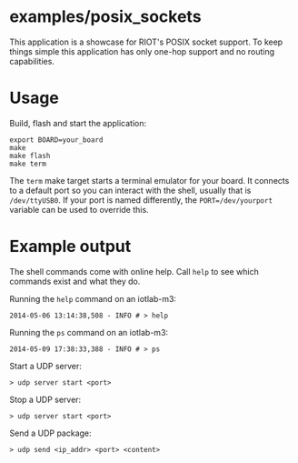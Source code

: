 examples/posix_sockets
======================
This application is a showcase for RIOT's POSIX socket support. To
keep things simple this application has only one-hop support and
no routing capabilities.

Usage
=====

Build, flash and start the application:
```
export BOARD=your_board
make
make flash
make term
```

The `term` make target starts a terminal emulator for your board. It
connects to a default port so you can interact with the shell, usually
that is `/dev/ttyUSB0`. If your port is named differently, the
`PORT=/dev/yourport` variable can be used to override this.


Example output
==============

The shell commands come with online help. Call `help` to see which commands
exist and what they do.

Running the `help` command on an iotlab-m3:
```
2014-05-06 13:14:38,508 - INFO # > help
```

Running the `ps` command on an iotlab-m3:

```
2014-05-09 17:38:33,388 - INFO # > ps
```

Start a UDP server:

```
> udp server start <port>
```

Stop a UDP server:

```
> udp server start <port>
```


Send a UDP package:

```
> udp send <ip_addr> <port> <content>
```

